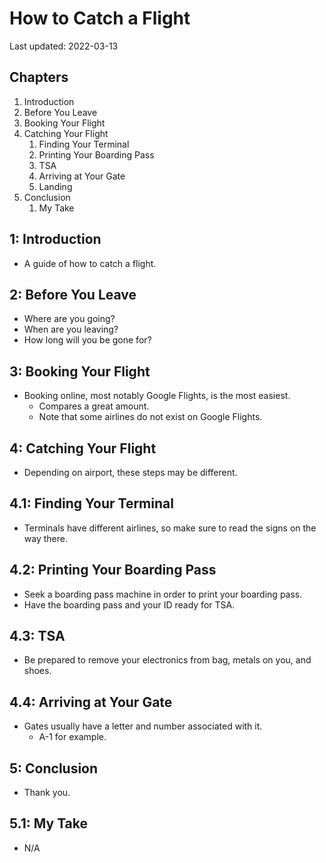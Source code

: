 # How to Catch a Flight

Last updated: 2022-03-13

## Chapters

1. Introduction
2. Before You Leave
3. Booking Your Flight
4. Catching Your Flight
   1. Finding Your Terminal
   2. Printing Your Boarding Pass
   3. TSA
   4. Arriving at Your Gate
   5. Landing
5. Conclusion
   1. My Take

## 1: Introduction

- A guide of how to catch a flight.

## 2: Before You Leave

- Where are you going?
- When are you leaving?
- How long will you be gone for?

## 3: Booking Your Flight

- Booking online, most notably Google Flights, is the most easiest.
  - Compares a great amount.
  - Note that some airlines do not exist on Google Flights.

## 4: Catching Your Flight

- Depending on airport, these steps may be different.

## 4.1: Finding Your Terminal

- Terminals have different airlines, so make sure to read the signs on the way there.

## 4.2: Printing Your Boarding Pass

- Seek a boarding pass machine in order to print your boarding pass.
- Have the boarding pass and your ID ready for TSA.

## 4.3: TSA

- Be prepared to remove your electronics from bag, metals on you, and shoes.

## 4.4: Arriving at Your Gate

- Gates usually have a letter and number associated with it.
  - A-1 for example.

## 5: Conclusion

- Thank you.

## 5.1: My Take

- N/A
